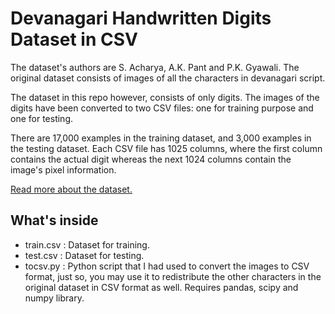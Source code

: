 # Devanagari Handwritten Digits Dataset in CSV

The dataset's authors are S. Acharya, A.K. Pant and P.K. Gyawali. The original dataset consists of images of all the characters in devanagari script. 

The dataset in this repo however, consists of only digits. The images of the digits have been converted to two CSV files: one for training purpose and one for testing.

There are 17,000 examples in the training dataset, and 3,000 examples in the testing dataset. Each CSV file has 1025 columns, where the first column contains the actual digit whereas the next 1024 columns contain the image's pixel information. 

[Read more about the dataset.](http://www.thelacunablog.com/?p=9240)

## What's inside
* train.csv : Dataset for training.
* test.csv  : Dataset for testing.
* tocsv.py  : Python script that I had used to convert the images to CSV format, just so, you may use it to redistribute the other characters in the original dataset in CSV format as well. Requires pandas, scipy and numpy library.



